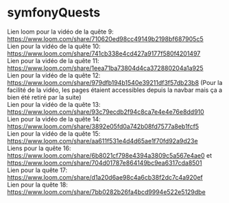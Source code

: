 # symfonyQuests
Lien loom pour la vidéo de la quête 9: https://www.loom.com/share/710620ed98cc49149b2198bf687905c5  
Lien pour la vidéo de la quête 10: https://www.loom.com/share/741cb338e4cd427a9177f580f4201497  
Lien pour la vidéo de la quête 11: https://www.loom.com/share/1eea71ba73804d4ca372880204a1a925  
Lien pour la vidéo de la quête 12: https://www.loom.com/share/979dfb194b1540e39211df3f57db23b8 (Pour la facilité de la vidéo, les pages étaient accessibles depuis la navbar mais ça a bien été retiré par la suite)  
Lien pour la vidéo de la quête 13: https://www.loom.com/share/93c79ecdb2f94c8ca7e4e4e76e8dd910  
Lien pour la vidéo de la quête 14: https://www.loom.com/share/3892e05fd0a742b08fd7577a8eb1fcf5  
Lien pour la vidéo de la quête 15: https://www.loom.com/share/aa611f531e4d4d65ae1f70fd92a9d23e  
Liens pour la quête 16: https://www.loom.com/share/6b8021cf798e4394a3809c5a567e4ae0 et https://www.loom.com/share/704d01787e864149bc9ea6317cda8501  
Lien pour la quête 17: https://www.loom.com/share/d1a20d6ae98c4a6cb38f2dc7c4a920ef  
Lien pour la quête 18: https://www.loom.com/share/7bb0282b26fa4bcd9994e522e5129dbe
